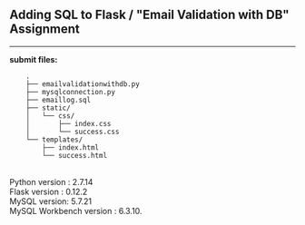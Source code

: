 ## Adding SQL to Flask / "Email Validation with DB" Assignment

----

**submit files:**<br />

```
    .
    ├── emailvalidationwithdb.py
    ├── mysqlconnection.py
    ├── emaillog.sql
    ├── static/
    │   └── css/
    │       ├── index.css
    │       └── success.css
    └── templates/
        ├── index.html
        └── success.html
```

<br />
Python version : 2.7.14<br />
Flask version : 0.12.2<br />
MySQL version: 5.7.21<br />
MySQL Workbench version : 6.3.10.<br />
<br />
